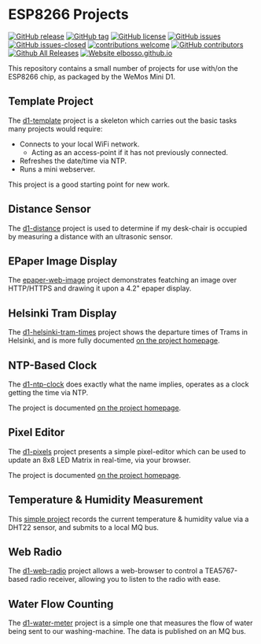 # ESP8266 Projects

<!---
[![start with why](https://img.shields.io/badge/start%20with-why%3F-brightgreen.svg?style=flat)](http://www.ted.com/talks/simon_sinek_how_great_leaders_inspire_action)
--->
[![GitHub release](https://img.shields.io/github/release/elbosso/esp8266/all.svg?maxAge=1)](https://GitHub.com/elbosso/esp8266/releases/)
[![GitHub tag](https://img.shields.io/github/tag/elbosso/esp8266.svg)](https://GitHub.com/elbosso/esp8266/tags/)
[![GitHub license](https://img.shields.io/github/license/elbosso/esp8266.svg)](https://github.com/elbosso/esp8266/blob/master/LICENSE)
[![GitHub issues](https://img.shields.io/github/issues/elbosso/esp8266.svg)](https://GitHub.com/elbosso/esp8266/issues/)
[![GitHub issues-closed](https://img.shields.io/github/issues-closed/elbosso/esp8266.svg)](https://GitHub.com/elbosso/esp8266/issues?q=is%3Aissue+is%3Aclosed)
[![contributions welcome](https://img.shields.io/badge/contributions-welcome-brightgreen.svg?style=flat)](https://github.com/elbosso/esp8266/issues)
[![GitHub contributors](https://img.shields.io/github/contributors/elbosso/esp8266.svg)](https://GitHub.com/elbosso/esp8266/graphs/contributors/)
[![Github All Releases](https://img.shields.io/github/downloads/elbosso/esp8266/total.svg)](https://github.com/elbosso/esp8266)
[![Website elbosso.github.io](https://img.shields.io/website-up-down-green-red/https/elbosso.github.io.svg)](https://elbosso.github.io/)

This repository contains a small number of projects for use with/on the ESP8266 chip, as packaged by the WeMos Mini D1.


## Template Project

The [d1-template](d1-template) project is a skeleton which carries out the basic tasks many projects would require:

* Connects to your local WiFi network.
    * Acting as an access-point if it has not previously connected.
* Refreshes the date/time via NTP.
* Runs a mini webserver.

This project is a good starting point for new work.

## Distance Sensor

The [d1-distance](d1-distance) project is used to determine if my desk-chair
is occupied by measuring a distance with an ultrasonic sensor.

## EPaper Image Display

The [epaper-web-image](epaper-web-image) project demonstrates featching an image over HTTP/HTTPS and drawing
it upon a 4.2" epaper display.

## Helsinki Tram Display

The [d1-helsinki-tram-times](d1-helsinki-tram-times) project shows the departure times of Trams in Helsinki, and is more fully documented [on the project homepage](https://steve.fi/Hardware/helsinki-tram-times/).

## NTP-Based Clock

The [d1-ntp-clock](d1-ntp-clock) does exactly what the name implies, operates as a clock getting the time via NTP.

The project is documented [on the project homepage](https://steve.fi/Hardware/d1-ntp-clock/).


## Pixel Editor

The [d1-pixels](d1-pixels) project presents a simple pixel-editor which can be used to update an 8x8 LED Matrix in real-time, via your browser.

The project is documented [on the project homepage](https://steve.fi/Hardware/d1-pixels/).


## Temperature & Humidity Measurement

This [simple project](d1-temp) records the current temperature & humidity value via a DHT22 sensor, and submits to a local MQ bus.


## Web Radio

The [d1-web-radio](d1-web-radio) project allows a web-browser to control a TEA5767-based radio receiver, allowing you to listen to the radio with ease.

## Water Flow Counting

The [d1-water-meter](d1-water-meter) project is a simple one that measures
the flow of water being sent to our washing-machine.  The data is published
on an MQ bus.
